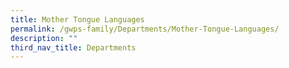 ```yaml
---
title: Mother Tongue Languages
permalink: /gwps-family/Departments/Mother-Tongue-Languages/
description: ""
third_nav_title: Departments
---
```

